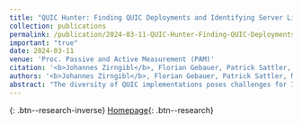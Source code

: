 ```yaml
---
title: "QUIC Hunter: Finding QUIC Deployments and Identifying Server Libraries Across the Internet"
collection: publications
permalink: /publication/2024-03-11-QUIC-Hunter-Finding-QUIC-Deployments-and-Identifying-Server-Libraries-Across-the-Internet
important: "true"
date: 2024-03-11
venue: 'Proc. Passive and Active Measurement (PAM)'
citation: '<b>Johannes Zirngibl</b>, Florian Gebauer, Patrick Sattler, Markus Sosnowski, Georg Carle, &quot;QUIC Hunter: Finding QUIC Deployments and Identifying Server Libraries Across the Internet.&quot; Proc. Passive and Active Measurement (PAM), 2024.'
authors: '<b>Johannes Zirngibl</b>, Florian Gebauer, Patrick Sattler, Markus Sosnowski, Georg Carle'
abstract: "The diversity of QUIC implementations poses challenges for Internet measurements and the analysis of the QUIC ecosystem. While all implementations follow the same specification and there is general interoperability differences in performance, functionality, but also security (e.g., due to bugs) can be expected. Therefore, knowledge about the implementation of an endpoint on the Internet can help researchers, operators, and users to better analyze connections, performance, and security. In this work, we improved the detection rate of QUIC scans to find more deployments and provide an approach to effectively identify QUIC server libraries based on CONNECTION_CLOSE frames and transport parameter orders. We performed Internet-wide scans and identified at least one deployment for 18 QUIC libraries. In total, we can identify the libraries with 8.0M IPv4 and 2.5M IPv6 addresses. We provide a comprehensive view of the landscape of competing QUIC libraries."
---
```

[<i class="ai ai-google-scholar"></i>](https://scholar.google.com/scholar?q=QUIC+Hunter:+Finding+QUIC+Deployments+and+Identifying+Server+Libraries+Across+the+Internet){: .btn--research-inverse} [Homepage](https://github.com/quic-hunter/libraries){: .btn--research}